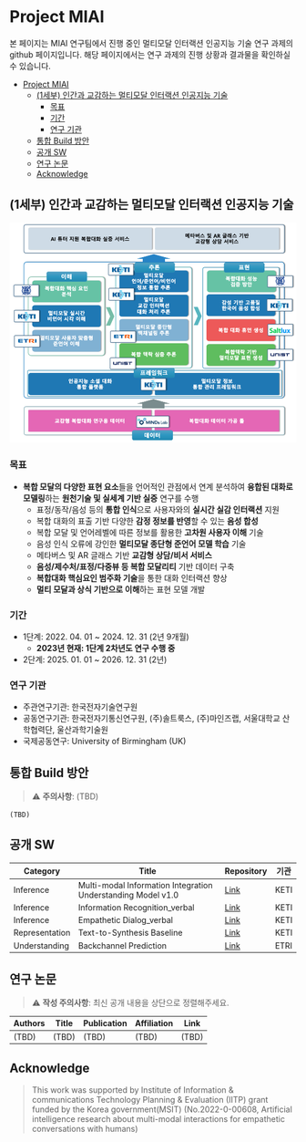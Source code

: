 
# Project MIAI 
본 페이지는 MIAI 연구팀에서 진행 중인 멀티모달 인터랙션 인공지능 기술 연구 과제의 github 페이지입니다. 해당 페이지에서는 연구 과제의 진행 상황과 결과물을 확인하실 수 있습니다.
<!-- @import "[TOC]" {cmd="toc" depthFrom=1 depthTo=6 orderedList=false} -->

<!-- code_chunk_output -->

- [Project MIAI](#project-miai)
  - [(1세부) 인간과 교감하는 멀티모달 인터랙션 인공지능 기술](#1세부-인간과-교감하는-멀티모달-인터랙션-인공지능-기술)
    - [목표](#목표)
    - [기간](#기간)
    - [연구 기관](#연구-기관)
  - [통합 Build 방안](#통합-build-방안)
  - [공개 SW](#공개-sw)
  - [연구 논문](#연구-논문)
  - [Acknowledge](#acknowledge)

<!-- /code_chunk_output -->

## (1세부) 인간과 교감하는 멀티모달 인터랙션 인공지능 기술
![](resources/overall.png)
### 목표
  *  **복합 모달의 다양한 표현 요소**들을 언어적인 관점에서 연계 분석하여 **융합된 대화로 모델링**하는 **원천기술 및 실세계 기반 실증** 연구를 수행
     * 표정/동작/음성 등의 **통합 인식**으로 사용자와의 **실시간 실감 인터랙션** 지원
     * 복합 대화의 표출 기반 다양한 **감정 정보를 반영**할 수 있는 **음성 합성**
     * 복합 모달 및 언어레벨에 따른 정보를 활용한 **고차원 사용자 이해** 기술
     * 음성 인식 오류에 강인한 **멀티모달 종단형 준언어 모델 학습** 기술
     * 메타버스 및 AR 글래스 기반 **교감형 상담/비서 서비스**
     * **음성/제수처/표정/다중뷰 등 복합 모달리티** 기반 데이터 구축
     * **복합대화 핵심요인 범주화 기술**을 통한 대화 인터랙션 향상
     * **멀티 모달과 상식 기반으로 이해**하는 표현 모델 개발

### 기간
* 1단계: 2022. 04. 01 ~ 2024. 12. 31 (2년 9개월)
  * **2023년 현재: 1단계 2차년도 연구 수행 중**
* 2단계: 2025. 01. 01 ~ 2026. 12. 31 (2년)
  

### 연구 기관
* 주관연구기관: 한국전자기술연구원
* 공동연구기관: 한국전자기통신연구원, (주)솔트룩스, (주)마인즈랩, 서울대학교 산학협력단, 울산과학기술원
* 국제공동연구: University of Birmingham (UK)

## 통합 Build 방안
> :warning: **주의사항**:  (TBD)

```shell
(TBD)
```



## 공개 SW
| Category | Title | Repository | 기관 |
|-----|-----|-----|-----|
| Inference | Multi-modal Information Integration Understanding Model v1.0 | [Link](https://github.com/AIRC-KETI/VL-KE-T5) | KETI |
| Inference | Information Recognition_verbal | [Link](https://github.com/MMC-K/Empathetic-Dialog-verbal) | KETI |
| Inference | Empathetic Dialog_verbal | [Link](https://github.com/MMC-K/Information-Recognition-verbal) | KETI |
| Representation | Text-to-Synthesis Baseline | [Link](https://github.com/beckgom/zero-shot_tts) | KETI |
| Understanding | Backchannel Prediction | [Link](https://github.com/etri/etri-miai) | ETRI |


## 연구 논문
> :warning: **작성 주의사항**:  최신 공개 내용을 상단으로 정렬해주세요.

| Authors | Title | Publication | Affiliation | Link |
|-----|-----|-----|-----|-----| 
| (TBD) | (TBD) | (TBD) | (TBD) | (TBD) |




## Acknowledge 
> This work was supported by Institute of Information & communications Technology Planning & Evaluation (IITP) grant funded by the Korea government(MSIT) (No.2022-0-00608, Artificial intelligence research about multi-modal interactions for empathetic conversations with humans)

